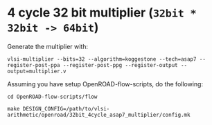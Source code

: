 # 4 cycle 32 bit multiplier (`32bit * 32bit -> 64bit`)

Generate the multiplier with:

```
vlsi-multiplier --bits=32 --algorithm=koggestone --tech=asap7 --register-post-ppa --register-post-ppg --register-output --output=multiplier.v
```

Assuming you have setup OpenROAD-flow-scripts, do the following:

```
cd OpenROAD-flow-scripts/flow

make DESIGN_CONFIG=/path/to/vlsi-arithmetic/openroad/32bit_4cycle_asap7_multiplier/config.mk
```
